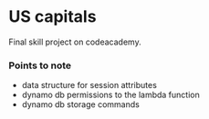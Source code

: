 # US capitals

Final skill project on codeacademy.

### Points to note

- data structure for session attributes
- dynamo db permissions to the lambda function
- dynamo db storage commands 